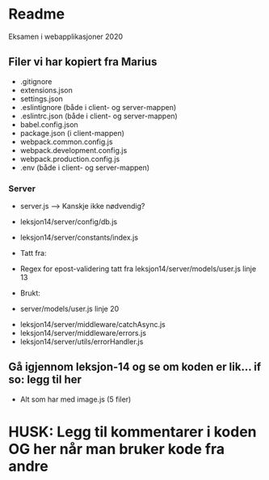 # Readme

Eksamen i webapplikasjoner 2020

## Filer vi har kopiert fra Marius

- .gitignore
- extensions.json
- settings.json
- .eslintignore (både i client- og server-mappen)
- .eslintrc.json (både i client- og server-mappen)
- babel.config.json
- package.json (i client-mappen)
- webpack.common.config.js
- webpack.development.config.js
- webpack.production.config.js
- .env (både i client- og server-mappen)

### Server

- server.js --> Kanskje ikke nødvendig?

- leksjon14/server/config/db.js
- leksjon14/server/constants/index.js

- Tatt fra:

* Regex for epost-validering tatt fra leksjon14/server/models/user.js linje 13

- Brukt:

* server/models/user.js linje 20

- leksjon14/server/middleware/catchAsync.js
- leksjon14/server/middleware/errors.js
- leksjon14/server/utils/errorHandler.js

## Gå igjennom leksjon-14 og se om koden er lik... if so: legg til her

- Alt som har med image.js (5 filer)

# HUSK: Legg til kommentarer i koden OG her når man bruker kode fra andre
